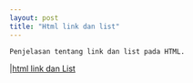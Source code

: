 ```yaml
---
layout: post
title: "Html link dan list"
---
```




    Penjelasan tentang link dan list pada HTML.

|[html link dan List](/assets/images/farid.png)